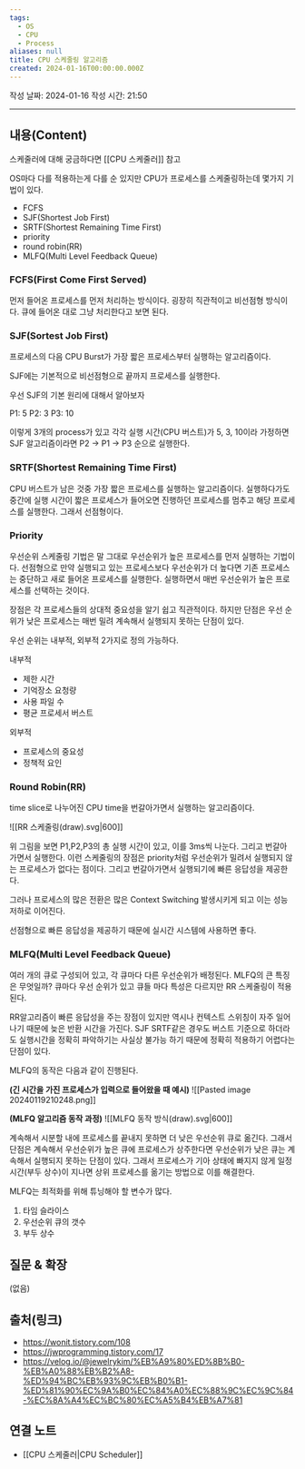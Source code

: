 ```yaml
---
tags:
  - OS
  - CPU
  - Process
aliases: null
title: CPU 스케줄링 알고리즘
created: 2024-01-16T00:00:00.000Z
---
```

작성 날짜: 2024-01-16
작성 시간: 21:50


----
## 내용(Content)
스케줄러에 대해 궁금하다면 [[CPU 스케줄러]] 참고

OS마다 다를 적용하는게 다를 순 있지만 CPU가 프로세스를 스케줄링하는데 몇가지 기법이 있다.

- FCFS
- SJF(Shortest Job First)
- SRTF(Shortest Remaining Time First)
- priority
- round robin(RR)
- MLFQ(Multi Level Feedback Queue)


### FCFS(First Come First Served)
먼저 들어온 프로세스를 먼저 처리하는 방식이다. 굉장히 직관적이고 비선점형 방식이다. 큐에 들어온 대로 그냥 처리한다고 보면 된다.

### SJF(Sortest Job First)
프로세스의 다음 CPU Burst가 가장 짧은 프로세스부터 실행하는 알고리즘이다.

SJF에는 기본적으로 비선점형으로 끝까지 프로세스를 실행한다.

우선 SJF의 기본 원리에 대해서 알아보자

P1: 5
P2: 3
P3: 10

이렇게 3개의 process가 있고 각각 실행 시간(CPU 버스트)가 5, 3, 10이라 가정하면 SJF 알고리즘이라면 P2 -> P1 -> P3 순으로 실행한다.



### SRTF(Shortest Remaining Time First)
CPU 버스트가 남은 것중 가장 짧은 프로세스를 실행하는 알고리즘이다. 실행하다가도 중간에 실행 시간이 짧은 프로세스가 들어오면 진행하던 프로세스를 멈추고 해당 프로세스를 실행한다. 그래서 선점형이다.


### Priority
우선순위 스케줄링 기법은 말 그대로 우선순위가 높은 프로세스를 먼저 실행하는 기법이다. 
선점형으로 만약 실행되고 있는 프로세스보다 우선순위가 더 높다면 기존 프로세스는 중단하고 새로 들어온 프로세스를 실행한다. 실행하면서 매번 우선순위가 높은 프로세스를 선택하는 것이다.

장점은 각 프로세스들의 상대적 중요성을 알기 쉽고 직관적이다. 하지만 단점은 우선 순위가 낮은 프로세스는 매번 밀려 계속해서 실행되지 못하는 단점이 있다.

우선 순위는 내부적, 외부적 2가지로 정의 가능하다.

내부적
- 제한 시간
- 기억장소 요청량
- 사용 파일 수
- 평균 프로세서 버스트

외부적
- 프로세스의 중요성
- 정책적 요인


### Round Robin(RR)
time slice로 나누어진 CPU time을 번갈아가면서 실행하는 알고리즘이다.

![[RR 스케줄링(draw).svg|600]]

위 그림을 보면 P1,P2,P3의 총 실행 시간이 있고, 이를 3ms씩 나눈다. 그리고 번갈아 가면서 실행한다. 이런 스케줄링의 장점은 priority처럼 우선순위가 밀려서 실행되지 않는 프로세스가 없다는 점이다. 그리고 번갈아가면서 실행되기에 빠른 응답성을 제공한다.

그러나 프로세스의 많은 전환은 많은 Context Switching 발생시키게 되고 이는 성능 저하로 이어진다.

선점형으로 빠른 응답성을 제공하기 때문에 실시간 시스템에 사용하면 좋다.

### MLFQ(Multi Level Feedback Queue)
여러 개의 큐로 구성되어 있고, 각 큐마다 다른 우선순위가 배정된다. MLFQ의 큰 특징은 무엇일까? 큐마다 우선 순위가 있고 큐들 마다 특성은 다르지만 RR 스케줄링이 적용된다.

RR알고리즘이 빠른 응답성을 주는 장점이 있지만 역시나 컨텍스트 스위칭이 자주 일어나기 때문에 늦은 반환 시간을 가진다.  SJF SRTF같은 경우도 버스트 기준으로 하더라도 실행시간을 정확히 파악하기는 사실상 불가능 하기 때문에 정확히 적용하기 어렵다는 단점이 있다.

MLFQ의 동작은 다음과 같이 진행된다.

**(긴 시간을 가진 프로세스가 입력으로 들어왔을 때 예시)**
![[Pasted image 20240119210248.png]]

**(MLFQ 알고리즘 동작 과정)**
![[MLFQ 동작 방식(draw).svg|600]]

계속해서 시분할 내에 프로세스를 끝내지 못하면 더 낮은 우선순위 큐로 옮긴다.  그래서 단점은 계속해서 우선순위가 높은 큐에 프로세스가 상주한다면 우선순위가 낮은 큐는 계속해서 실행되지 못하는 단점이 있다. 그래서 프로세스가 기아 상태에 빠지지 않게 일정 시간(부두 상수)이 지나면 상위 프로세스를 옮기는 방법으로 이를 해결한다.

MLFQ는 최적화를 위해 튜닝해야 할 변수가 많다.
1. 타임 슬라이스
2. 우선순위 큐의 갯수
3. 부두 상수
## 질문 & 확장

(없음)

## 출처(링크)
- https://wonit.tistory.com/108
- https://jwprogramming.tistory.com/17
- https://velog.io/@jewelrykim/%EB%A9%80%ED%8B%B0-%EB%A0%88%EB%B2%A8-%ED%94%BC%EB%93%9C%EB%B0%B1-%ED%81%90%EC%9A%B0%EC%84%A0%EC%88%9C%EC%9C%84-%EC%8A%A4%EC%BC%80%EC%A5%B4%EB%A7%81
## 연결 노트
- [[CPU 스케줄러|CPU Scheduler]]









